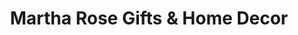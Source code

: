 ---
title: "Martha Rose Gifts & Home Decor"
url: /mexico/martha-rose-gifts-and-home-decor/
shop: gift
---
